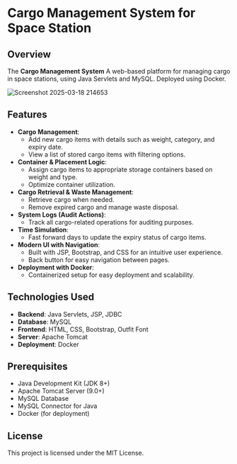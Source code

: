 # Cargo Management System for Space Station

## Overview
The **Cargo Management System** A web-based platform for managing cargo in space stations, using Java Servlets and MySQL. Deployed using Docker.

![Screenshot 2025-03-18 214653](https://github.com/user-attachments/assets/d703717c-4a50-4476-ad46-819165c629e1)

## Features
- **Cargo Management**:
  - Add new cargo items with details such as weight, category, and expiry date.
  - View a list of stored cargo items with filtering options.
- **Container & Placement Logic**:
  - Assign cargo items to appropriate storage containers based on weight and type.
  - Optimize container utilization.
- **Cargo Retrieval & Waste Management**:
  - Retrieve cargo when needed.
  - Remove expired cargo and manage waste disposal.
- **System Logs (Audit Actions)**:
  - Track all cargo-related operations for auditing purposes.
- **Time Simulation**:
  - Fast forward days to update the expiry status of cargo items.
- **Modern UI with Navigation**:
  - Built with JSP, Bootstrap, and CSS for an intuitive user experience.
  - Back button for easy navigation between pages.
- **Deployment with Docker**:
  - Containerized setup for easy deployment and scalability.

## Technologies Used
- **Backend**: Java Servlets, JSP, JDBC
- **Database**: MySQL
- **Frontend**: HTML, CSS, Bootstrap, Outfit Font
- **Server**: Apache Tomcat
- **Deployment**: Docker

## Prerequisites
- Java Development Kit (JDK 8+)
- Apache Tomcat Server (9.0+)
- MySQL Database
- MySQL Connector for Java
- Docker (for deployment)

## License
This project is licensed under the MIT License.
